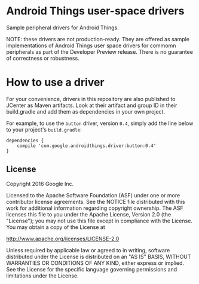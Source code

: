 Android Things user-space drivers
=================================

Sample peripheral drivers for Android Things.

NOTE: these drivers are not production-ready. They are offered as sample
implementations of Android Things user space drivers for commomn peripherals
as part of the Developer Preview release. There is no guarantee
of correctness or robustness.


How to use a driver
===================

For your convenience, drivers in this repository are also published to JCenter
as Maven artifacts. Look at their artifact and group ID in their build.gradle
and add them as dependencies in your own project.

For example, to use the `button` driver, version `0.4`, simply add the line
below to your project's `build.gradle`:


```
dependencies {
    compile 'com.google.androidthings.driver:button:0.4'
}
```


License
-------

Copyright 2016 Google Inc.

Licensed to the Apache Software Foundation (ASF) under one or more contributor
license agreements.  See the NOTICE file distributed with this work for
additional information regarding copyright ownership.  The ASF licenses this
file to you under the Apache License, Version 2.0 (the "License"); you may not
use this file except in compliance with the License.  You may obtain a copy of
the License at

  http://www.apache.org/licenses/LICENSE-2.0

Unless required by applicable law or agreed to in writing, software
distributed under the License is distributed on an "AS IS" BASIS, WITHOUT
WARRANTIES OR CONDITIONS OF ANY KIND, either express or implied.  See the
License for the specific language governing permissions and limitations under
the License.
